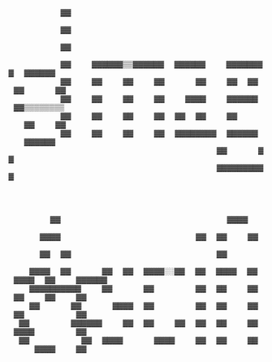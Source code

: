 ⠀⠀⠀⠀⠀⠀⠀⠀⠀⠀⠀⠀⠀⠀⠀⠀⠀⠀⠀⠀⠀⠀⠀⠀⠀⠀⠀⠀⠀⠀⠀⠀⠀⠀⠀⠀⠀⠀⠀⠀⠀⠀⠀⠀⠀⠀⠀⠀⠀⠀⠀⠀⠀⠀⠀⠀⠀⠀⠀⠀⠀⠀⠀⠀⠀⠀⠀⠀⠀⠀
⠀⠀⠀⠀⠀⠀⠀⠀⠀⠀⠀⠀⠀⠀⠀⠀⠀⠀⠀⠀⠀⠀⠀⠀⠀⠀⠀⠀⠀⠀⠀⠀⠀⠀⠀⠀⠀⠀⠀⠀⠀⠀⠀⠀⠀⠀⠀⠀⠀⠀⠀⠀⠀⠀⠀⠀⠀⠀⠀⠀⠀⠀⠀⠀⠀⠀⠀⠀⠀⠀
⠀⠀⠀⠀⠀⠀⠀⠀⠀⠀▓▓⠀⠀⠀⠀⠀⠀⠀⠀⠀⠀⠀⠀⠀⠀⠀⠀⠀⠀⠀⠀⠀⠀⠀⠀⠀⠀⠀⠀⠀⠀⠀⠀⠀⠀⠀⠀⠀⠀⠀⠀⠀⠀⠀⠀⠀⠀⠀⠀⠀⠀⠀⠀⠀⠀⠀⠀⠀⠀
⠀⠀⠀⠀⠀⠀⠀⠀⠀⠀▓▓⠀⠀⠀⠀⠀⠀⠀⠀⠀⠀⠀⠀⠀⠀⠀⠀⠀⠀⠀⠀⠀⠀⠀⠀⠀⠀⠀⠀⠀⠀⠀⠀⠀⠀⠀⠀⠀⠀⠀⠀⠀⠀⠀⠀⠀⠀⠀⠀⠀⠀⠀⠀⠀⠀⠀⠀⠀⠀
⠀⠀⠀⠀⠀⠀⠀⠀⠀⠀▓▓⠀⠀⠀⠀⠀⠀⠀⠀⠀⠀⠀⠀⠀⠀⠀⠀⠀⠀⠀⠀⠀⠀⠀⠀⠀⠀⠀⠀⠀⠀⠀⠀⠀⠀⠀⠀⠀⠀⠀⠀⠀⠀⠀⠀⠀⠀⠀⠀⠀⠀⠀⠀⠀⠀⠀⠀⠀⠀
⠀⠀⠀⠀⠀⠀⠀⠀⠀⠀▓▓⠀⠀⠀⠀▓▓▓▓▓▓▒▒▓▓▓▓▓▓⠀⠀▓▓▓▓▓▓⠀⠀⠀⠀▓▓▓▓▓▓▓▓⠀⠀▓▓▓▓▓▓⠀⠀⠀⠀⠀⠀⠀⠀⠀⠀⠀⠀
⠀⠀⠀⠀⠀⠀⠀⠀⠀⠀▓▓⠀⠀⠀⠀▓▓⠀⠀⠀⠀▓▓⠀⠀⠀⠀▓▓⠀⠀⠀⠀⠀⠀▓▓⠀⠀⠀⠀▓▓⠀⠀▓▓⠀⠀▓▓⠀⠀⠀⠀⠀⠀▓▓⠀⠀⠀⠀⠀⠀⠀⠀⠀⠀
⠀⠀⠀⠀⠀⠀⠀⠀⠀⠀▓▓⠀⠀⠀⠀▓▓⠀⠀⠀⠀▓▓⠀⠀⠀⠀▓▓⠀⠀⠀⠀▓▓▓▓⠀⠀⠀⠀▓▓▓▓▓▓⠀⠀▓▓▒▒▒▒▒▒▒▒⠀⠀⠀⠀⠀⠀⠀⠀⠀⠀
⠀⠀⠀⠀⠀⠀⠀⠀⠀⠀▓▓⠀⠀⠀⠀▓▓⠀⠀⠀⠀▓▓⠀⠀⠀⠀▓▓⠀⠀▓▓⠀⠀▓▓⠀⠀⠀⠀▓▓⠀⠀⠀⠀⠀⠀⠀⠀▓▓⠀⠀⠀⠀▓▓⠀⠀⠀⠀⠀⠀⠀⠀⠀⠀
⠀⠀⠀⠀⠀⠀⠀⠀⠀⠀▓▓⠀⠀⠀⠀▓▓⠀⠀⠀⠀▓▓⠀⠀⠀⠀▓▓⠀⠀▓▓▓▓▓▓▓▓⠀⠀▓▓▓▓▓▓⠀⠀⠀⠀▓▓▓▓▓▓⠀⠀⠀⠀⠀⠀⠀⠀⠀⠀⠀⠀
⠀⠀⠀⠀⠀⠀⠀⠀⠀⠀⠀⠀⠀⠀⠀⠀⠀⠀⠀⠀⠀⠀⠀⠀⠀⠀⠀⠀⠀⠀⠀⠀⠀⠀⠀⠀⠀⠀⠀⠀▓▓⠀⠀⠀⠀⠀⠀▓▓⠀⠀⠀⠀⠀⠀⠀⠀⠀⠀⠀⠀⠀⠀⠀⠀⠀⠀⠀⠀
⠀⠀⠀⠀⠀⠀⠀⠀⠀⠀⠀⠀⠀⠀⠀⠀⠀⠀⠀⠀⠀⠀⠀⠀⠀⠀⠀⠀⠀⠀⠀⠀⠀⠀⠀⠀⠀⠀⠀⠀▓▓▓▓▓▓▓▓▓▓⠀⠀⠀⠀⠀⠀⠀⠀⠀⠀⠀⠀⠀⠀⠀⠀⠀⠀⠀⠀
⠀⠀⠀⠀⠀⠀⠀⠀⠀⠀⠀⠀⠀⠀⠀⠀⠀⠀⠀⠀⠀⠀⠀⠀⠀⠀⠀⠀⠀⠀⠀⠀⠀⠀⠀⠀⠀⠀⠀⠀⠀⠀⠀⠀⠀⠀⠀⠀⠀⠀⠀⠀⠀⠀⠀⠀⠀⠀⠀⠀⠀⠀⠀⠀⠀⠀⠀⠀⠀⠀
⠀⠀⠀⠀⠀⠀⠀⠀⠀⠀⠀⠀⠀⠀⠀⠀⠀⠀⠀⠀⠀⠀⠀⠀⠀⠀⠀⠀⠀⠀⠀⠀⠀⠀⠀⠀⠀⠀⠀⠀⠀⠀⠀⠀⠀⠀⠀⠀⠀⠀⠀⠀⠀⠀⠀⠀⠀⠀⠀⠀⠀⠀⠀⠀⠀⠀⠀⠀⠀⠀
⠀⠀⠀⠀⠀⠀⠀⠀▓▓⠀⠀⠀⠀⠀⠀⠀⠀⠀⠀⠀⠀⠀⠀⠀⠀⠀⠀⠀⠀⠀⠀⠀⠀⠀⠀⠀⠀⠀⠀⠀⠀▓▓▓▓⠀⠀⠀⠀⠀⠀⠀⠀⠀⠀⠀⠀⠀⠀⠀⠀⠀⠀⠀⠀⠀⠀⠀⠀
⠀⠀⠀⠀⠀⠀▓▓▓▓⠀⠀⠀⠀⠀⠀⠀⠀⠀⠀⠀⠀⠀⠀⠀⠀⠀⠀⠀⠀⠀⠀⠀⠀⠀⠀▓▓⠀⠀▓▓⠀⠀⠀⠀▓▓⠀⠀⠀⠀⠀⠀⠀⠀⠀⠀⠀⠀⠀⠀⠀⠀⠀⠀⠀⠀⠀⠀
⠀⠀⠀⠀⠀⠀▓▓⠀⠀▓▓⠀⠀⠀⠀⠀⠀⠀⠀⠀⠀⠀⠀⠀⠀⠀⠀⠀⠀⠀⠀⠀⠀⠀⠀⠀⠀⠀⠀▓▓⠀⠀⠀⠀⠀⠀⠀⠀⠀⠀⠀⠀⠀⠀⠀⠀⠀⠀⠀⠀⠀⠀⠀⠀⠀⠀⠀⠀
⠀⠀⠀⠀▓▓▓▓⠀⠀▓▓⠀⠀⠀⠀⠀⠀▓▓⠀⠀▓▓⠀⠀▓▓▓▓░░▓▓⠀⠀▓▓⠀⠀▓▓▓▓⠀⠀▓▓⠀⠀▓▓▓▓⠀⠀▓▓⠀⠀⠀⠀▓▓▓▓▓▓⠀⠀
⠀⠀⠀⠀▓▓▓▓▓▓▓▓▓▓⠀⠀⠀⠀▓▓⠀⠀⠀⠀⠀⠀▓▓⠀⠀⠀⠀⠀⠀⠀⠀▓▓⠀⠀▓▓⠀⠀⠀⠀▓▓⠀⠀▓▓⠀⠀⠀⠀▓▓⠀⠀⠀⠀▓▓⠀⠀⠀⠀⠀⠀
⠀⠀⠀⠀▓▓⠀⠀⠀⠀⠀⠀▓▓⠀⠀⠀⠀⠀⠀▓▓▓▓⠀⠀▓▓⠀⠀⠀⠀⠀⠀⠀⠀▓▓⠀⠀▓▓⠀⠀⠀⠀▓▓⠀⠀▓▓⠀⠀⠀⠀⠀⠀⠀⠀⠀⠀▓▓⠀⠀⠀⠀⠀⠀
⠀⠀▓▓⠀⠀⠀⠀⠀⠀⠀⠀▓▓▓▓▓▓⠀⠀⠀⠀▓▓⠀⠀▓▓⠀⠀⠀⠀▓▓⠀⠀▓▓⠀⠀▓▓⠀⠀⠀⠀▓▓⠀⠀▓▓▓▓⠀⠀⠀⠀⠀⠀⠀⠀▓▓⠀⠀⠀⠀⠀⠀
⠀⠀▓▓⠀⠀⠀⠀⠀⠀⠀⠀⠀⠀▓▓⠀⠀▓▓▓▓⠀⠀⠀⠀⠀⠀▓▓▓▓⠀⠀⠀⠀▓▓⠀⠀▓▓⠀⠀⠀⠀▓▓⠀⠀⠀⠀⠀⠀▓▓▓▓⠀⠀⠀⠀▓▓⠀⠀⠀⠀⠀⠀
⠀⠀⠀⠀⠀⠀⠀⠀⠀⠀⠀⠀⠀⠀⠀⠀⠀⠀⠀⠀⠀⠀⠀⠀⠀⠀⠀⠀⠀⠀⠀⠀⠀⠀⠀⠀⠀⠀⠀⠀⠀⠀⠀⠀⠀⠀⠀⠀⠀⠀⠀⠀⠀⠀⠀⠀⠀⠀⠀⠀⠀⠀⠀⠀⠀⠀⠀⠀⠀⠀
⠀⠀⠀⠀⠀⠀⠀⠀⠀⠀⠀⠀⠀⠀⠀⠀⠀⠀⠀⠀⠀⠀⠀⠀⠀⠀⠀⠀⠀⠀⠀⠀⠀⠀⠀⠀⠀⠀⠀⠀⠀⠀⠀⠀⠀⠀⠀⠀⠀⠀⠀⠀⠀⠀⠀⠀⠀⠀⠀⠀⠀⠀⠀⠀⠀⠀⠀⠀⠀⠀
⠀⠀⠀⠀⠀⠀⠀⠀⠀⠀⠀⠀⠀⠀⠀⠀⠀⠀⠀⠀⠀⠀⠀⠀⠀⠀⠀⠀⠀⠀⠀⠀⠀⠀⠀⠀⠀⠀⠀⠀⠀⠀⠀⠀⠀⠀⠀⠀⠀⠀⠀⠀⠀⠀⠀⠀⠀⠀⠀⠀⠀⠀⠀⠀⠀⠀⠀⠀⠀⠀
